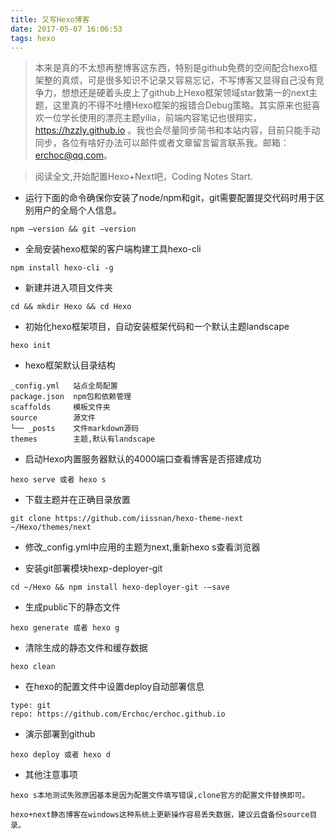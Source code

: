 ```yaml
---
title: 又写Hexo博客
date: 2017-05-07 16:06:53
tags: hexo
---
```


> 本来是真的不太想再整博客这东西，特别是github免费的空间配合hexo框架整的真烦，可是很多知识不记录又容易忘记，不写博客又显得自己没有竞争力，想想还是硬着头皮上了github上Hexo框架领域star数第一的next主题，这里真的不得不吐槽Hexo框架的报错合Debug策略。其实原来也挺喜欢一位学长使用的漂亮主题yilia，前端内容笔记也很翔实，https://hzzly.github.io 。我也会尽量同步简书和本站内容，目前只能手动同步，各位有啥好办法可以邮件或者文章留言留言联系我。邮箱：erchoc@qq.com。

> 阅读全文,开始配置Hexo+Next吧，Coding Notes Start.

<!-- more -->

- 运行下面的命令确保你安装了node/npm和git，git需要配置提交代码时用于区别用户的全局个人信息。

```
npm –version && git –version
```

- 全局安装hexo框架的客户端构建工具hexo-cli

```
npm install hexo-cli -g
```

- 新建并进入项目文件夹

```
cd && mkdir Hexo && cd Hexo
```

- 初始化hexo框架项目，自动安装框架代码和一个默认主题landscape

```
hexo init
```

- hexo框架默认目录结构

```
_config.yml   站点全局配置
package.json  npm包和依赖管理
scaffolds     模板文件夹
source        源文件
└── _posts    文件markdown源码
themes        主题,默认有landscape
```

- 启动Hexo内置服务器默认的4000端口查看博客是否搭建成功

```
hexo serve 或者 hexo s
```

- 下载主题并在正确目录放置

```
git clone https://github.com/iissnan/hexo-theme-next ~/Hexo/themes/next
```

- 修改_config.yml中应用的主题为next,重新hexo s查看浏览器

- 安装git部署模块hexp-deployer-git

```
cd ~/Hexo && npm install hexo-deployer-git -–save
```

- 生成public下的静态文件

```
hexo generate 或者 hexo g
```

- 清除生成的静态文件和缓存数据

```
hexo clean
```

- 在hexo的配置文件中设置deploy自动部署信息

```
type: git
repo: https://github.com/Erchoc/erchoc.github.io
```

- 演示部署到github

```
hexo deploy 或者 hexo d
```

- 其他注意事项

```
hexo s本地测试失败原因基本是因为配置文件填写错误,clone官方的配置文件替换即可。

hexo+next静态博客在windows这种系统上更新操作容易丢失数据，建议云盘备份source目录。

```